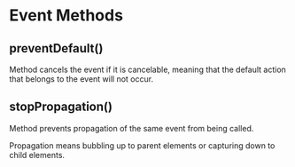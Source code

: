 # Event Methods

## preventDefault()

Method cancels the event if it is cancelable, meaning that the default action that belongs to the event will not occur.

## stopPropagation()

Method prevents propagation of the same event from being called.

Propagation means bubbling up to parent elements or capturing down to child elements.
